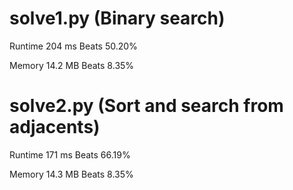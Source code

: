 # solve1.py (Binary search)

Runtime 204 ms Beats 50.20%

Memory 14.2 MB Beats 8.35%

# solve2.py (Sort and search from adjacents)

Runtime 171 ms Beats 66.19%

Memory 14.3 MB Beats 8.35%
